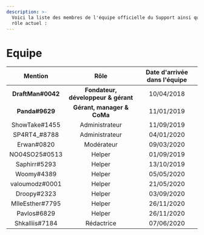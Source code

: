 ```yaml
---
description: >-
  Voici la liste des membres de l'équipe officielle du Support ainsi que leur
  rôle actuel :
---
```


# Equipe

| Mention | Rôle | Date d'arrivée dans l'équipe |
| :---: | :---: | :---: |
| **DraftMan\#0042** | **Fondateur, développeur & gérant** | 10/04/2018 |
| **Panda\#9629** | **Gérant, manager & CoMa** | 11/01/2019 |
| ShowTake\#1455 | Administrateur | 11/09/2019 |
| SP4RT4\_\#8788 | Administrateur | 04/01/2020 |
| Erwan\#0820 | Modérateur | 09/03/2020 |
| NO04SO25\#0513 | Helper | 01/09/2019 |
| Saphirr\#5293 | Helper | 13/10/2019 |
| Woomy\#4389 | Helper | 05/05/2020 |
| valoumodz\#0001 | Helper | 21/05/2020 |
| Droopy\#2323 | Helper | 03/09/2020 |
| MlleEsther\#7795 | Helper | 26/11/2020 |
| Pavlos\#6829 | Helper | 26/11/2020 |
| Shkalliis\#7184 | Rédactrice | 07/06/2020 |

## 

